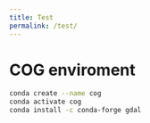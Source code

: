 ```yaml
---
title: Test
permalink: /test/
---
```


# COG enviroment

```bash
conda create --name cog
conda activate cog
conda install -c conda-forge gdal
```
